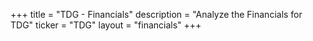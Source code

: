 +++
title = "TDG - Financials"
description = "Analyze the Financials for TDG"
ticker = "TDG"
layout = "financials"
+++

